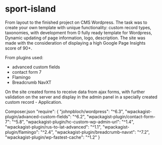 # sport-island
From layout to the finished project on CMS Wordpress.
The task was to create your own template with unique functionality: custom record types, taxonomies, with development from 0 fully ready template for Wordpress,
Dynamic updating of page information, logo, description. The site was made with the consideration of displaying a high Google Page Insights score of 90+.

From plugins used:
- advanced custom fields
- contact form 7
- Flamingo
- Breadcrumb NavXT

On the site created forms to receive data from ajax forms, with further validation on the server and display in the admin panel in a specially created custom record - Application.


Composer.json
"require": {
        "johnpbloch/wordpress": "^6.3",
        "wpackagist-plugin/advanced-custom-fields": "^6.2",
        "wpackagist-plugin/contact-form-7": "^5.8",
        "wpackagist-plugin/hc-custom-wp-admin-url": "^1.4",
        "wpackagist-plugin/rus-to-lat-advanced": "^1.1",
        "wpackagist-plugin/flamingo": "^2.4",
        "wpackagist-plugin/breadcrumb-navxt": "^7.2",
        "wpackagist-plugin/wp-fastest-cache": "^1.2"
    }
